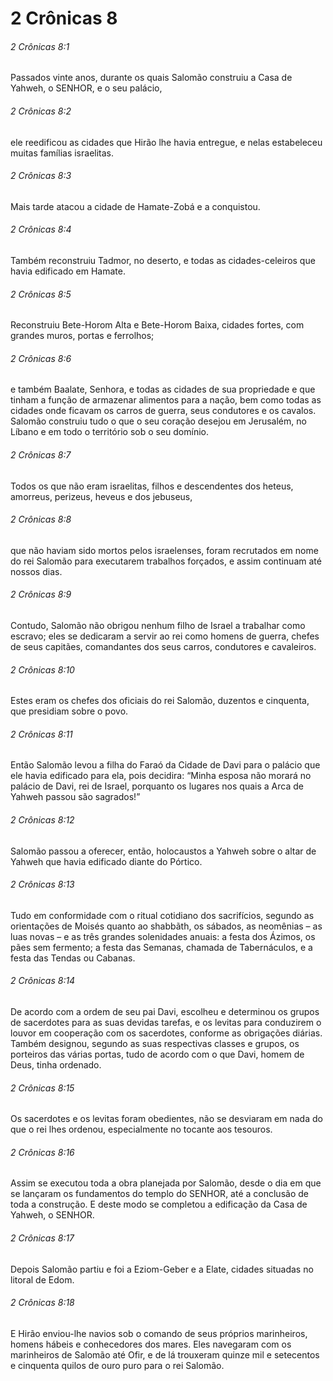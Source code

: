 # 2 Crônicas 8

###### 2 Crônicas 8:1

Passados vinte anos, durante os quais Salomão construiu a Casa de Yahweh, o SENHOR, e o seu palácio,

###### 2 Crônicas 8:2

ele reedificou as cidades que Hirão lhe havia entregue, e nelas estabeleceu muitas famílias israelitas.

###### 2 Crônicas 8:3

Mais tarde atacou a cidade de Hamate-Zobá e a conquistou.

###### 2 Crônicas 8:4

Também reconstruiu Tadmor, no deserto, e todas as cidades-celeiros que havia edificado em Hamate.

###### 2 Crônicas 8:5

Reconstruiu Bete-Horom Alta e Bete-Horom Baixa, cidades fortes, com grandes muros, portas e ferrolhos;

###### 2 Crônicas 8:6

e também Baalate, Senhora, e todas as cidades de sua propriedade e que tinham a função de armazenar alimentos para a nação, bem como todas as cidades onde ficavam os carros de guerra, seus condutores e os cavalos. Salomão construiu tudo o que o seu coração desejou em Jerusalém, no Líbano e em todo o território sob o seu domínio.

###### 2 Crônicas 8:7

Todos os que não eram israelitas, filhos e descendentes dos heteus, amorreus, perizeus, heveus e dos jebuseus,

###### 2 Crônicas 8:8

que não haviam sido mortos pelos israelenses, foram recrutados em nome do rei Salomão para executarem trabalhos forçados, e assim continuam até nossos dias.

###### 2 Crônicas 8:9

Contudo, Salomão não obrigou nenhum filho de Israel a trabalhar como escravo; eles se dedicaram a servir ao rei como homens de guerra, chefes de seus capitães, comandantes dos seus carros, condutores e cavaleiros.

###### 2 Crônicas 8:10

Estes eram os chefes dos oficiais do rei Salomão, duzentos e cinquenta, que presidiam sobre o povo.

###### 2 Crônicas 8:11

Então Salomão levou a filha do Faraó da Cidade de Davi para o palácio que ele havia edificado para ela, pois decidira: “Minha esposa não morará no palácio de Davi, rei de Israel, porquanto os lugares nos quais a Arca de Yahweh passou são sagrados!”

###### 2 Crônicas 8:12

Salomão passou a oferecer, então, holocaustos a Yahweh sobre o altar de Yahweh que havia edificado diante do Pórtico.

###### 2 Crônicas 8:13

Tudo em conformidade com o ritual cotidiano dos sacrifícios, segundo as orientações de Moisés quanto ao shabbãth, os sábados, as neomênias – as luas novas – e as três grandes solenidades anuais: a festa dos Ázimos, os pães sem fermento; a festa das Semanas, chamada de Tabernáculos, e a festa das Tendas ou Cabanas.

###### 2 Crônicas 8:14

De acordo com a ordem de seu pai Davi, escolheu e determinou os grupos de sacerdotes para as suas devidas tarefas, e os levitas para conduzirem o louvor em cooperação com os sacerdotes, conforme as obrigações diárias. Também designou, segundo as suas respectivas classes e grupos, os porteiros das várias portas, tudo de acordo com o que Davi, homem de Deus, tinha ordenado.

###### 2 Crônicas 8:15

Os sacerdotes e os levitas foram obedientes, não se desviaram em nada do que o rei lhes ordenou, especialmente no tocante aos tesouros.

###### 2 Crônicas 8:16

Assim se executou toda a obra planejada por Salomão, desde o dia em que se lançaram os fundamentos do templo do SENHOR, até a conclusão de toda a construção. E deste modo se completou a edificação da Casa de Yahweh, o SENHOR.

###### 2 Crônicas 8:17

Depois Salomão partiu e foi a Eziom-Geber e a Elate, cidades situadas no litoral de Edom.

###### 2 Crônicas 8:18

E Hirão enviou-lhe navios sob o comando de seus próprios marinheiros, homens hábeis e conhecedores dos mares. Eles navegaram com os marinheiros de Salomão até Ofir, e de lá trouxeram quinze mil e setecentos e cinquenta quilos de ouro puro para o rei Salomão.

